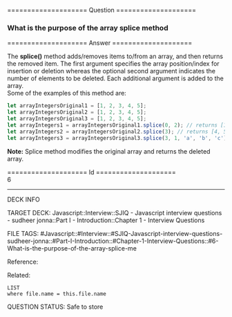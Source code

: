 ==================== Question ====================  

### What is the purpose of the array splice method  

==================== Answer ====================  

The **splice()** method adds/removes items to/from an array, and then returns
the removed item. The first argument specifies the array position/index for
insertion or deletion whereas the optional second argument indicates the number
of elements to be deleted. Each additional argument is added to the array.  
Some of the examples of this method are:

```javascript
let arrayIntegersOriginal1 = [1, 2, 3, 4, 5];
let arrayIntegersOriginal2 = [1, 2, 3, 4, 5];
let arrayIntegersOriginal3 = [1, 2, 3, 4, 5];
let arrayIntegers1 = arrayIntegersOriginal1.splice(0, 2); // returns [1, 2]; original array: [3, 4, 5]
let arrayIntegers2 = arrayIntegersOriginal2.splice(3); // returns [4, 5]; original array: [1, 2, 3]
let arrayIntegers3 = arrayIntegersOriginal3.splice(3, 1, 'a', 'b', 'c'); //returns [4]; original array: [1, 2, 3, "a", "b", "c", 5]
```

**Note:** Splice method modifies the original array and returns the deleted
array.

==================== Id ====================  
6

---

DECK INFO

TARGET DECK: Javascript::Interview::SJIQ - Javascript interview questions - sudheer jonna::Part I - Introduction::Chapter 1 - Interview Questions

FILE TAGS: #Javascript::#Interview::#SJIQ-Javascript-interview-questions-sudheer-jonna::#Part-I-Introduction::#Chapter-1-Interview-Questions::#6-What-is-the-purpose-of-the-array-splice-me

Reference:

Related:

```dataview
LIST
where file.name = this.file.name
```

QUESTION STATUS: Safe to store
